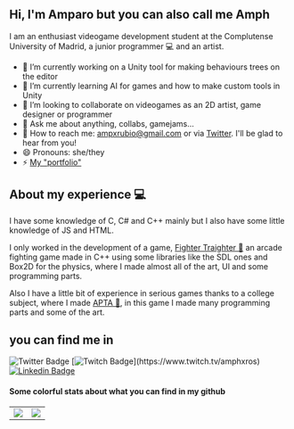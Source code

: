 
## Hi, I'm Amparo but you can also call me Amph
I am an enthusiast videogame development student at the Complutense University of Madrid, a junior programmer 💻 and an artist.

- 🔭 I’m currently working on a Unity tool for making behaviours trees on the editor
- 🌱 I’m currently learning AI for games and how to make custom tools in Unity
- 👯 I’m looking to collaborate on videogames as an 2D artist, game designer or programmer
- 💬 Ask me about anything, collabs, gamejams...
- 💌 How to reach me: ampxrubio@gmail.com or via [Twitter](https://twitter.com/AmphxrosDev). I'll be glad to hear from you!
- 😄 Pronouns: she/they
- ⚡ [My "portfolio"](https://amprubio.github.io/Portfolio/)

## About my experience 💻

I have some knowledge of C, C# and C++ mainly but I also have some little knowledge of JS and HTML.

I only worked in the development of a game, [Fighter Traighter 🍂](https://github.com/MoruyankiiFighter/FighterTraighter) an arcade fighting game made in C++ using some libraries like the SDL ones and Box2D for the physics, where I made almost all of the art, UI and some programming parts.

Also I have a little bit of experience in serious games thanks to a college subject, where I made [APTA 🌼](https://github.com/Juegos-Serios/ProyectFinal), in this game I made many programming parts and some of the art.

## you can find me in  
![Twitter Badge](https://img.shields.io/badge/-Twitter-1DA1F2?style=plastic&logo=Twitter&logoColor=white&link=https://twitter.com/Amphxros_Dev) 
[![Twitch Badge](https://img.shields.io/badge/-Twitch-9146FF?style=plastic&logo=Twitch&logoColor=white&link=(https://www.twitch.tv/amphxros))](https://www.twitch.tv/amphxros) [![Linkedin Badge](https://img.shields.io/badge/-Linkedin-0077B5?style=plastic&logo=Linkedin&logoColor=white&link=https://www.linkedin.com/in/amparo-rubio-bellon-0011b1198/)](https://www.linkedin.com/in/amparo-rubio-bellon-0011b1198/)

#### Some colorful stats about what you can find in my github

<table>
  <tr>
    <td align="center" style="padding=0;width=50%;">
      <img align="center" style="padding=0;" src="https://github-readme-stats.vercel.app/api/?username=amprubio&show_icons=true&title_color=C9F9D9&text_color=9f9f9f&bg_color=000000&hide_border=true&icon_color=C9F9D9&hide_title=true&count_private=true" />

  <td align="center" style="padding=0;width=70%;">
      <img align="center" style="padding=0;" src="https://github-readme-stats.quantumlytangled.vercel.app/api/top-langs/?username=amprubio&layout=compact&show_icons=true&title_color=90FFE9&text_color=9f9f9f&bg_color=000000&hide_border=true&icon_color=f0f0f000&count_private=true&extra=Juegos-Serios/ProyectFinal;MoruyankiiFighter/FighterTraighter" />
    </td>
